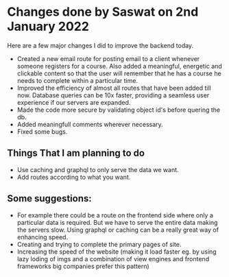 # Changes done by Saswat on 2nd January 2022

Here are a few major changes I did to improve the backend today.

- Created a new email route for posting email to a client whenever someone registers for a course. Also added a meaningful, energetic and clickable content so that the user will remember that he has a course he needs to complete within a particular time.
- Improved the efficiency of almost all routes that have been added till now. Database queries can be 10x faster, providing a seamless user experience if our servers are expanded.
- Made the code more secure by validating object id's before quering the db.
- Added meaningfull comments wherever necessary.
- Fixed some bugs.

## Things That I am planning to do

- Use caching and graphql to only serve the data we want.
- Add routes according to what you want.

## Some suggestions: 
- For example there could be a route on the frontend side where only a particular data is required. But we have to serve the entire data making the servers slow. Using graphql or caching can be a really great way of enhancing speed.
- Creating and trying to complete the primary pages of site.
- Increasing the speed of the website (making it load faster eg. by using lazy loding of imgs and a combination of view engines and frontend frameworks big companies prefer this pattern)
